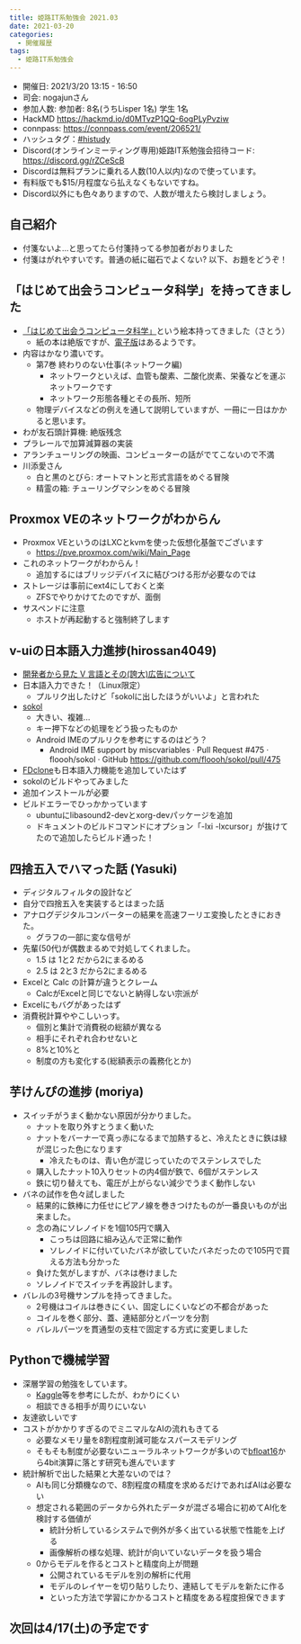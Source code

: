 ```yaml
---
title: 姫路IT系勉強会 2021.03
date: 2021-03-20
categories:
  - 開催履歴
tags:
  - 姫路IT系勉強会
---
```


* 開催日: 2021/3/20 13:15 - 16:50
* 司会: nogajunさん
* 参加人数: 参加者: 8名(うちLisper 1名)  学生 1名
* HackMD https://hackmd.io/d0MTvzP1QQ-6ogPLyPvziw
* connpass: https://connpass.com/event/206521/
* ハッシュタグ：[#histudy](https://twitter.com/search?q=%23histudy&src=typd)
* Discord(オンラインミーティング専用)姫路IT系勉強会招待コード: https://discord.gg/rZCeScB
* Discordは無料プランに乗れる人数(10人以内)なので使っています。
* 有料版でも$15/月程度なら払えなくもないですね。
* Discord以外にも色々ありますので、人数が増えたら検討しましょう。

## 自己紹介

* 付箋ないよ...と思ってたら付箋持ってる参加者がおりました
* 付箋はがれやすいです。普通の紙に磁石でよくない?
以下、お題をどうぞ！

## 「はじめて出会うコンピュータ科学」を持ってきました

* [「はじめて出会うコンピュータ科学」](https://www.iwanami.co.jp/book/b255287.html)という絵本持ってきました（さとう）
    * 紙の本は絶版ですが、[電子版](https://honto.jp/ebook/pd-series_B-MBJ-20210-4-367404X.html)はあるようです。
* 内容はかなり濃いです。
    * 第7巻 終わりのない仕事(ネットワーク編)
        * ネットワークといえば、血管も酸素、二酸化炭素、栄養などを運ぶネットワークです
        * ネットワーク形態各種とその長所、短所
    * 物理デバイスなどの例えを通して説明していますが、一冊に一日はかかると思います。
* わが友石頭計算機: 絶版残念
* プラレールで加算減算器の実装
* アランチューリングの映画、コンピューターの話がでてこないので不満
* 川添愛さん
    * 白と黒のとびら: オートマトンと形式言語をめぐる冒険
    * 精霊の箱: チューリングマシンをめぐる冒険

## Proxmox VEのネットワークがわからん
    
* Proxmox VEというのはLXCとkvmを使った仮想化基盤でございます
    * https://pve.proxmox.com/wiki/Main_Page
* これのネットワークがわからん！
    * 追加するにはブリッジデバイスに結びつける形が必要なのでは
* ストレージは事前にext4にしておくと楽
    * ZFSでやりかけてたのですが、面倒
* サスペンドに注意
    * ホストが再起動すると強制終了します
## v-uiの日本語入力進捗(hirossan4049)

* [開発者から見た V 言語とその(誇大)広告について](https://zenn.dev/zakuro9715/articles/vlang-from-contributor-perspective)
* 日本語入力できた！（Linux限定）
    * プルリク出したけど「sokolに出したほうがいいよ」と言われた
* [sokol](https://github.com/floooh/sokol)
    * 大きい、複雑...
    * キー押下などの処理をどう扱ったものか
    * Android IMEのプルリクを参考にするのはどう？
        * Android IME support by miscvariables · Pull Request #475 · floooh/sokol · GitHub https://github.com/floooh/sokol/pull/475
* [FDclone](https://github.com/knu/FDclone)も日本語入力機能を追加していたはず
* sokolのビルドやってみました
* 追加インストールが必要
* ビルドエラーでひっかかっています
    * ubuntuにlibasound2-devとxorg-devパッケージを追加
    * ドキュメントのビルドコマンドにオプション「-lxi -lxcursor」が抜けてたので追加したらビルド通った！

## 四捨五入でハマった話 (Yasuki)
* ディジタルフィルタの設計など
* 自分で四捨五入を実装するとはまった話
* アナログデジタルコンバーターの結果を高速フーリエ変換したときにおきた。
    * グラフの一部に変な信号が
* 先輩(50代)が偶数まるめで対処してくれました。
    * 1.5 は 1と2 だから2にまるめる
    * 2.5 は 2と3 だから2にまるめる
* Excelと Calc の計算が違うとクレーム
    * CalcがExcelと同じでないと納得しない宗派が
* Excelにもバグがあったはず
* 消費税計算ややこしいっす。
    * 個別と集計で消費税の総額が異なる
    * 相手にそれぞれ合わせないと
    * 8%と10%と
    * 制度の方も変化する(総額表示の義務化とか)

## 芋けんぴの進捗 (moriya)

* スイッチがうまく動かない原因が分かりました。
    * ナットを取り外すとうまく動いた
    * ナットをバーナーで真っ赤になるまで加熱すると、冷えたときに鉄は緑が混じった色になります
        * 冷えたものは、青い色が混じっていたのでステンレスでした
    * 購入したナット10入りセットの内4個が鉄で、6個がステンレス
    * 鉄に切り替えても、電圧が上がらない減少でうまく動作しない
* バネの試作を色々試しました
    * 結果的に鉄棒に力任せにピアノ線を巻きつけたものが一番良いものが出来ました。
    * 念の為にソレノイドを1個105円で購入
        * こっちは回路に組み込んで正常に動作
        * ソレノイドに付いていたバネが欲していたバネだったので105円で買える方法も分かった
    * 負けた気がしますが、バネは巻けました
    * ソレノイドでスイッチを再設計します。
* バレルの3号機サンプルを持ってきました。
    * 2号機はコイルは巻きにくい、固定しにくいなどの不都合があった
    * コイルを巻く部分、蓋、連結部分とパーツを分割
    * バレルパーツを貫通型の支柱で固定する方式に変更しました


## Pythonで機械学習

* 深層学習の勉強をしています。
    * [Kaggle](https://www.kaggle.com/)等を参考にしたが、わかりにくい
    * 相談できる相手が周りにいない
* 友達欲しいです
* コストがかかりすぎるのでミニマルなAIの流れもきてる
    * 必要なメモリ量を8割程度削減可能なスパースモデリング
    * そもそも制度が必要ないニューラルネットワークが多いので[bfloat16](https://en.wikipedia.org/wiki/Bfloat16_floating-point_format)から4bit演算に落とす研究も進んでいます
* 統計解析で出した結果と大差ないのでは？
    * AIも同じ分類機なので、8割程度の精度を求めるだけであればAIは必要ない
    * 想定される範囲のデータから外れたデータが混ざる場合に初めてAI化を検討する価値が
        * 統計分析しているシステムで例外が多く出ている状態で性能を上げる
        * 画像解析の様な処理、統計が向いていないデータを扱う場合
    * 0からモデルを作るとコストと精度向上が問題
        * 公開されているモデルを別の解析に代用
        * モデルのレイヤーを切り貼りしたり、連結してモデルを新たに作る
        * といった方法で学習にかかるコストと精度をある程度担保できます

## 次回は4/17(土)の予定です
